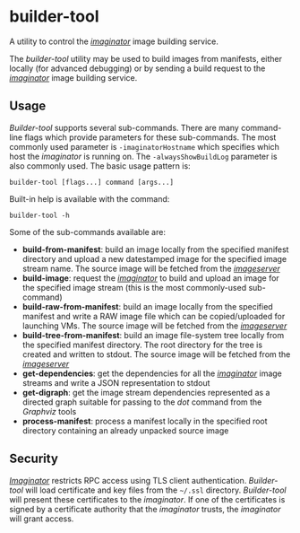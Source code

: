 # builder-tool
A utility to control the *[imaginator](../imaginator/README.md)* image building service.

The *builder-tool* utility may be used to build images from manifests, either
locally (for advanced debugging) or by sending a build request to the
*[imaginator](../imaginator/README.md)* image building service.

## Usage
*Builder-tool* supports several sub-commands. There are many command-line flags
which provide parameters for these sub-commands. The most commonly used
parameter is `-imaginatorHostname` which specifies which host the *imaginator*
is running on. The `-alwaysShowBuildLog` parameter is also commonly used.
The basic usage pattern is:

```
builder-tool [flags...] command [args...]
```

Built-in help is available with the command:

```
builder-tool -h
```

Some of the sub-commands available are:

- **build-from-manifest**: build an image locally from the specified manifest
                           directory and upload a new datestamped image for the
                           specified image stream name. The source image will be
                           fetched from the *[imageserver](../imageserver/README.md)*
- **build-image**: request the *[imaginator](../imaginator/README.md)* to build
                   and upload an image for the specified image stream (this is
                   the most commonly-used sub-command)
- **build-raw-from-manifest**: build an image locally from the specified
                               manifest and write a RAW image file which can be
                               copied/uploaded for launching VMs. The source
                               image will be fetched from the *[imageserver](../imageserver/README.md)*
- **build-tree-from-manifest**: build an image file-system tree locally from the
                                specified manifest directory. The root directory
                                for the tree is created and written to stdout.
                                The source image will be fetched from the
                                *[imageserver](../imageserver/README.md)*
- **get-dependencies**: get the dependencies for all the *[imaginator](../imaginator/README.md)*
                        image streams and write a JSON representation to stdout
- **get-digraph**: get the image stream dependencies represented as a directed
                   graph suitable for passing to the *dot* command from the
                   *Graphviz* tools
- **process-manifest**: process a manifest locally in the specified root
                        directory containing an already unpacked source image

## Security
*[Imaginator](../imaginator/README.md)* restricts RPC access using TLS client
authentication. *Builder-tool* will load certificate and key files from the
`~/.ssl` directory. *Builder-tool* will present these certificates to the
*imaginator*. If one of the certificates is signed by a certificate authority
that the *imaginator* trusts, the *imaginator* will grant access.
